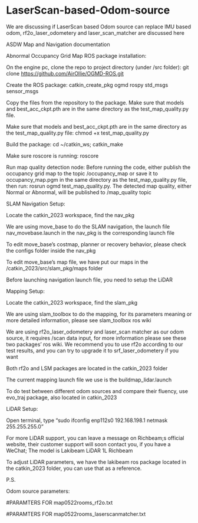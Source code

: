 # LaserScan-based-Odom-source
We are discussing if LaserScan based Odom source can replace IMU based odom, rf2o_laser_odometery and laser_scan_matcher are discussed here


ASDW Map and Navigation documentation 


Abnormal Occupancy Grid Map ROS package installation: 

On the engine pc, clone the repo to project directory (under /src folder): git clone https://github.com/AirOllie/OGMD-ROS.git 

Create the ROS package: catkin_create_pkg ogmd rospy std_msgs sensor_msgs 

Copy the files from the repository to the package. Make sure that models and best_acc_ckpt.pth are in the same directory as the test_map_quality.py file. 

Make sure that models and best_acc_ckpt.pth are in the same directory as the test_map_quality.py file: chmod +x test_map_quality.py 

Build the package: cd ~/catkin_ws; catkin_make 

Make sure roscore is running: roscore 

Run map quality detection node: Before running the code, either publish the occupancy grid map to the topic /occupancy_map or save it to occupancy_map.pgm in the same directory as the test_map_quality.py file, then run: rosrun ogmd test_map_quality.py. The detected map quality, either Normal or Abnormal, will be published to /map_quality topic 

SLAM Navigation Setup: 

Locate the catkin_2023 workspace, find the nav_pkg 

We are using move_base to do the SLAM navigation, the launch file nav_movebase.launch in the nav_pkg is the corresponding launch file 

To edit move_base’s costmap, planner or recovery behavior, please check the configs folder inside the nav_pkg 

To edit move_base’s map file, we have put our maps in the /catkin_2023/src/slam_pkg/maps folder 

Before launching navigation launch file, you need to setup the LiDAR 

 
Mapping Setup: 

Locate the catkin_2023 workspace, find the slam_pkg 

We are using slam_toolbox to do the mapping, for its parameters meaning or more detailed information, please see slam_toolbox ros wiki 

We are using rf2o_laser_odometery and laser_scan matcher as our odom source, it requires /scan data input, for more information please see these two packages’ ros wiki. We recommend you to use rf2o according to our test results, and you can try to upgrade it to srf_laser_odometery if you want 

Both rf2o and LSM packages are located in the catkin_2023 folder 

The current mapping launch file we use is the buildmap_lidar.launch 

To do test between different odom sources and compare their fluency, use evo_traj package, also located in catkin_2023 

 

LiDAR Setup: 

Open terminal, type “sudo ifconfig enp112s0 192.168.198.1 netmask 255.255.255.0” 

For more LiDAR support, you can leave a message on Richbeam;s official website, their customer support will soon contact you, if you have a WeChat; The model is Lakibeam LiDAR 1L Richbeam 

To adjust LiDAR parameters, we have the lakibeam ros package located in the catkin_2023 folder, you can use that as a reference. 

 

P.S. 

Odom source parameters:  

#PARAMTERS FOR map0522rooms_rf2o.txt 

#PARAMTERS FOR map0522rooms_laserscanmatcher.txt 
